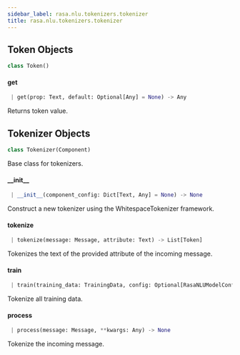 ```yaml
---
sidebar_label: rasa.nlu.tokenizers.tokenizer
title: rasa.nlu.tokenizers.tokenizer
---
```

## Token Objects

```python
class Token()
```

#### get

```python
 | get(prop: Text, default: Optional[Any] = None) -> Any
```

Returns token value.

## Tokenizer Objects

```python
class Tokenizer(Component)
```

Base class for tokenizers.

#### \_\_init\_\_

```python
 | __init__(component_config: Dict[Text, Any] = None) -> None
```

Construct a new tokenizer using the WhitespaceTokenizer framework.

#### tokenize

```python
 | tokenize(message: Message, attribute: Text) -> List[Token]
```

Tokenizes the text of the provided attribute of the incoming message.

#### train

```python
 | train(training_data: TrainingData, config: Optional[RasaNLUModelConfig] = None, **kwargs: Any, ,) -> None
```

Tokenize all training data.

#### process

```python
 | process(message: Message, **kwargs: Any) -> None
```

Tokenize the incoming message.

